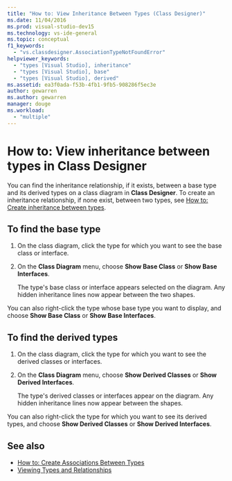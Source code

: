 ```yaml
---
title: "How to: View Inheritance Between Types (Class Designer)"
ms.date: 11/04/2016
ms.prod: visual-studio-dev15
ms.technology: vs-ide-general
ms.topic: conceptual
f1_keywords:
  - "vs.classdesigner.AssociationTypeNotFoundError"
helpviewer_keywords:
  - "types [Visual Studio], inheritance"
  - "types [Visual Studio], base"
  - "types [Visual Studio], derived"
ms.assetid: ea3f0ada-f53b-4fb1-9fb5-908286f5ec3e
author: gewarren
ms.author: gewarren
manager: douge
ms.workload:
  - "multiple"
---
```

# How to: View inheritance between types in Class Designer

You can find the inheritance relationship, if it exists, between a base type and its derived types on a class diagram in **Class Designer**. To create an inheritance relationship, if none exist, between two types, see [How to: Create inheritance between types](how-to-create-inheritance-between-types.md).

## To find the base type

1.  On the class diagram, click the type for which you want to see the base class or interface.

2.  On the **Class Diagram** menu, choose **Show Base Class** or **Show Base Interfaces**.

     The type's base class or interface appears selected on the diagram. Any hidden inheritance lines now appear between the two shapes.

You can also right-click the type whose base type you want to display, and choose **Show Base Class** or **Show Base Interfaces**.

## To find the derived types

1.  On the class diagram, click the type for which you want to see the derived classes or interfaces.

2.  On the **Class Diagram** menu, choose **Show Derived Classes** or **Show Derived Interfaces**.

     The type's derived classes or interfaces appear on the diagram. Any hidden inheritance lines now appear between the shapes.

You can also right-click the type for which you want to see its derived types, and choose **Show Derived Classes** or **Show Derived Interfaces**.

## See also

- [How to: Create Associations Between Types](how-to-create-associations-between-types.md)
- [Viewing Types and Relationships](/visualstudio/ide/class-designer/designing-and-viewing-classes-and-types)